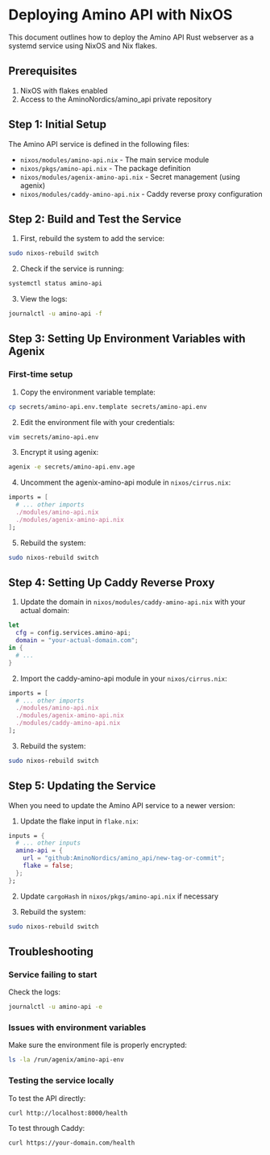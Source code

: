 # Deploying Amino API with NixOS

This document outlines how to deploy the Amino API Rust webserver as a systemd service using NixOS and Nix flakes.

## Prerequisites

1. NixOS with flakes enabled
2. Access to the AminoNordics/amino_api private repository

## Step 1: Initial Setup

The Amino API service is defined in the following files:

- `nixos/modules/amino-api.nix` - The main service module
- `nixos/pkgs/amino-api.nix` - The package definition
- `nixos/modules/agenix-amino-api.nix` - Secret management (using agenix)
- `nixos/modules/caddy-amino-api.nix` - Caddy reverse proxy configuration

## Step 2: Build and Test the Service

1. First, rebuild the system to add the service:

```bash
sudo nixos-rebuild switch
```

2. Check if the service is running:

```bash
systemctl status amino-api
```

3. View the logs:

```bash
journalctl -u amino-api -f
```

## Step 3: Setting Up Environment Variables with Agenix

### First-time setup

1. Copy the environment variable template:

```bash
cp secrets/amino-api.env.template secrets/amino-api.env
```

2. Edit the environment file with your credentials:

```bash
vim secrets/amino-api.env
```

3. Encrypt it using agenix:

```bash
agenix -e secrets/amino-api.env.age
```

4. Uncomment the agenix-amino-api module in `nixos/cirrus.nix`:

```nix
imports = [
  # ... other imports
  ./modules/amino-api.nix
  ./modules/agenix-amino-api.nix
];
```

5. Rebuild the system:

```bash
sudo nixos-rebuild switch
```

## Step 4: Setting Up Caddy Reverse Proxy

1. Update the domain in `nixos/modules/caddy-amino-api.nix` with your actual domain:

```nix
let
  cfg = config.services.amino-api;
  domain = "your-actual-domain.com";
in {
  # ...
}
```

2. Import the caddy-amino-api module in your `nixos/cirrus.nix`:

```nix
imports = [
  # ... other imports
  ./modules/amino-api.nix
  ./modules/agenix-amino-api.nix
  ./modules/caddy-amino-api.nix
];
```

3. Rebuild the system:

```bash
sudo nixos-rebuild switch
```

## Step 5: Updating the Service

When you need to update the Amino API service to a newer version:

1. Update the flake input in `flake.nix`:

```nix
inputs = {
  # ... other inputs
  amino-api = {
    url = "github:AminoNordics/amino_api/new-tag-or-commit";
    flake = false;
  };
};
```

2. Update `cargoHash` in `nixos/pkgs/amino-api.nix` if necessary

3. Rebuild the system:

```bash
sudo nixos-rebuild switch
```

## Troubleshooting

### Service failing to start

Check the logs:

```bash
journalctl -u amino-api -e
```

### Issues with environment variables

Make sure the environment file is properly encrypted:

```bash
ls -la /run/agenix/amino-api-env
```

### Testing the service locally

To test the API directly:

```bash
curl http://localhost:8000/health
```

To test through Caddy:

```bash
curl https://your-domain.com/health
``` 